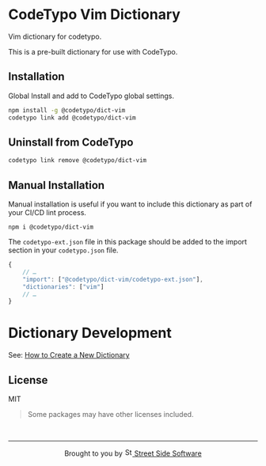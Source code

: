 # CodeTypo Vim Dictionary

Vim dictionary for codetypo.

This is a pre-built dictionary for use with CodeTypo.

## Installation

Global Install and add to CodeTypo global settings.

```sh
npm install -g @codetypo/dict-vim
codetypo link add @codetypo/dict-vim
```

## Uninstall from CodeTypo

```sh
codetypo link remove @codetypo/dict-vim
```

## Manual Installation

Manual installation is useful if you want to include this dictionary as part of your CI/CD lint process.

```
npm i @codetypo/dict-vim
```

The `codetypo-ext.json` file in this package should be added to the import section in your `codetypo.json` file.

```javascript
{
    // …
    "import": ["@codetypo/dict-vim/codetypo-ext.json"],
    "dictionaries": ["vim"]
    // …
}
```

# Dictionary Development

See: [How to Create a New Dictionary](https://github.com/khulnasoft/codetypo#how-to-create-a-new-dictionary)

## License

MIT

> Some packages may have other licenses included.

<!--- @@inject: ../../static/footer.md --->

<br/>

---

<p align="center">
Brought to you by <a href="https://khulnasoft.com" title="Street Side Software">
<img width="16" alt="Street Side Software Logo" src="https://i.imgur.com/CyduuVY.png" /> Street Side Software
</a>
</p>

<!--- @@inject-end: ../../static/footer.md --->
